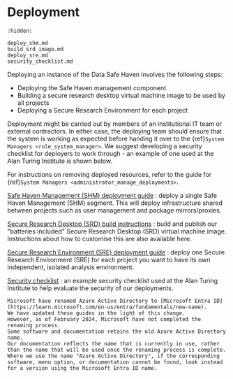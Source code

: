 # Deployment

```{toctree}
:hidden:

deploy_shm.md
build_srd_image.md
deploy_sre.md
security_checklist.md
```

Deploying an instance of the Data Safe Haven involves the following steps:

- Deploying the Safe Haven management component
- Building a secure research desktop virtual machine image to be used by all projects
- Deploying a Secure Research Environment for each project

Deployment might be carried out by members of an institutional IT team or external contractors.
In either case, the deploying team should ensure that the system is working as expected before handing it over to the {ref}`System Managers <role_system_manager>`.
We suggest developing a security checklist for deployers to work through - an example of one used at the Alan Turing Institute is shown below.

For instructions on removing deployed resources, refer to the guide for {ref}`System Managers <administrator_manage_deployments>`.

[Safe Haven Management (SHM) deployment guide](deploy_shm.md)
: deploy a single Safe Haven Management (SHM) segment. This will deploy infrastructure shared between projects such as user management and package mirrors/proxies.

[Secure Research Desktop (SRD) build instructions](build_srd_image.md)
: build and publish our "batteries included" Secure Research Desktop (SRD) virtual machine image. Instructions about how to customise this are also available here.

[Secure Research Environment (SRE) deployment guide](deploy_sre.md)
: deploy one Secure Research Environment (SRE) for each project you want to have its own independent, isolated analysis environment.

[Security checklist](security_checklist.md)
: an example security checklist used at the Alan Turing Institute to help evaluate the security of our deployments.

````{warning}
Microsoft have renamed Azure Active Directory to [Microsoft Entra ID](https://learn.microsoft.com/en-us/entra/fundamentals/new-name).
We have updated these guides in the light of this change.
However, as of February 2024, Microsoft have not completed the renaming process.
Some software and documentation retains the old Azure Active Directory name.
Our documentation reflects the name that is currently in use, rather than the name that will be used once the renaming process is complete.
Where we use the name "Azure Active Directory", if the corresponding software, menu option, or documentation cannot be found, look instead for a version using the Microsoft Entra ID name.
````
